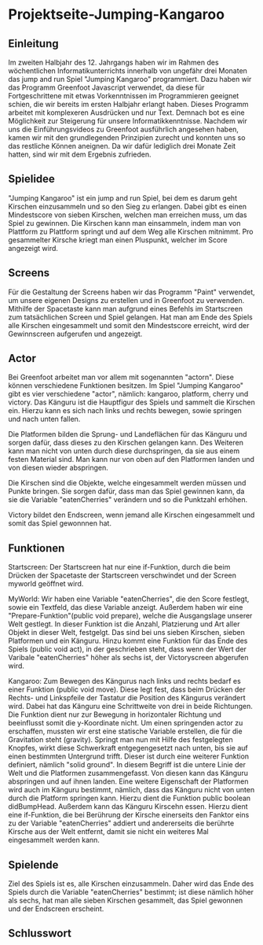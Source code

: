 # Projektseite-Jumping-Kangaroo


## Einleitung<a name="Einleitung"></a>
Im zweiten Halbjahr des 12. Jahrgangs haben wir im Rahmen des wöchentlichen Informatikunterrichts innerhalb von ungefähr drei Monaten das jump and run Spiel "Jumping Kangaroo" programmiert. Dazu haben wir das Programm Greenfoot Javascript verwendet, da diese für Fortgeschrittene mit etwas Vorkenntnissen im Programmieren geeignet schien, die wir bereits im ersten Halbjahr erlangt haben. Dieses Programm arbeitet mit komplexeren Ausdrücken und nur Text. Demnach bot es eine Möglichkeit zur Steigerung für unsere Informatikkenntnisse. Nachdem wir uns die Einführungsvideos zu Greenfoot ausführlich angesehen haben, kamen wir mit den grundlegenden Prinzipien zurecht und konnten uns so das restliche Können aneignen.
Da wir dafür lediglich drei Monate Zeit hatten, sind wir mit dem Ergebnis zufrieden.

## Spielidee<a name="Spielidee"></a>
"Jumping Kangaroo" ist ein jump and run Spiel, bei dem es darum geht Kirschen einzusammeln und so den Sieg zu erlangen. Dabei gibt es einen Mindestscore von sieben Kirschen, welchen man erreichen muss, um das Spiel zu gewinnen. Die Kirschen kann man einsammeln, indem man von Plattform zu Plattform springt und auf dem Weg alle Kirschen mitnimmt. Pro gesammelter Kirsche kriegt man einen Pluspunkt, welcher im Score angezeigt wird. 

## Screens<a name="Screens"></a>
Für die Gestaltung der Screens haben wir das Programm "Paint" verwendet, um unsere eigenen Designs zu erstellen und in Greenfoot zu verwenden. Mithilfe der Spacetaste kann man aufgrund eines Befehls im Startscreen zum tatsächlichen Screen und Spiel gelangen. Hat man am Ende des Spiels alle Kirschen eingesammelt und somit den Mindestscore erreicht, wird der Gewinnscreen aufgerufen und angezeigt.

## Actor<a name="actor"></a>
Bei Greenfoot arbeitet man vor allem mit sogenannten "actorn". Diese können verschiedene Funktionen besitzen. Im Spiel "Jumping Kangaroo" gibt es vier verschiedene "actor", nämlich: kangaroo, platform, cherry und victory.
Das Känguru ist die Hauptfigur des Spiels und sammelt die Kirschen ein. Hierzu kann es sich nach links und rechts bewegen, sowie springen und nach unten fallen. 

Die Platformen bilden die Sprung- und Landeflächen für das Känguru und sorgen dafür, dass dieses zu den Kirschen gelangen kann. Des Weiteren kann man nicht von unten durch diese durchspringen, da sie aus einem festen Material sind. Man kann nur von oben auf den Platformen landen und von diesen wieder abspringen. 

Die Kirschen sind die Objekte, welche eingesammelt werden müssen und Punkte bringen. Sie sorgen dafür, dass man das Spiel gewinnen kann, da sie die Variable "eatenCherries" verändern und so die Punktzahl erhöhen.

Victory bildet den Endscreen, wenn jemand alle Kirschen eingesammelt und somit das Spiel gewonnnen hat. 

## Funktionen<a name="Funktionen"></a>
Startscreen: Der Startscreen hat nur eine if-Funktion, durch die beim Drücken der Spacetaste der Startscreen verschwindet und der Screen myworld geöffnet wird.

MyWorld: Wir haben eine Variable "eatenCherries", die den Score festlegt, sowie ein Textfeld, das diese Variable anzeigt. Außerdem haben wir eine "Prepare-Funktion"(public void prepare), welche die Ausgangslage unserer Welt gestlegt. In dieser Funktion ist die Anzahl, Platzierung und Art aller Objekt in dieser Welt, festgelgt. Das sind bei uns sieben Kirschen, sieben Platformen und ein Känguru. Hinzu kommt eine Funktion für das Ende des Spiels (public void act), in der geschrieben steht, dass wenn der Wert der Varibale "eatenCherries" höher als sechs ist, der Victoryscreen abgerufen wird. 

Kangaroo: Zum Bewegen des Kängurus nach links und rechts bedarf es einer Funktion (public void move). Diese legt fest, dass beim Drücken der Rechts- und Linkspfeile der Tastatur die Position des Kängurus verändert wird. Dabei hat das Känguru eine Schrittweite von drei in beide Richtungen. Die Funktion dient nur zur Bewegung in horizontaler Richtung und beeinflusst somit die y-Koordinate nicht. Um einen springenden actor zu erschaffen, mussten wir erst eine statische Variable erstellen, die für die Gravitation steht (gravity). Springt man nun mit Hilfe des festgelegten Knopfes, wirkt diese Schwerkraft entgegengesetzt nach unten, bis sie auf einen bestimmten Untergrund trifft. Dieser ist durch eine weiterer Funktion definiert, nämlich "solid ground". In diesem Begriff ist die untere Linie der Welt und die Platformen zusammengefasst. Von diesen kann das Känguru abspringen und auf ihnen landen. Eine weitere Eigenschaft der Platformen wird auch im Känguru bestimmt, nämlich, dass das Känguru nicht von unten durch die Platform springen kann. Hierzu dient die Funktion public boolean didBumpHead. Außerdem kann das Känguru Kirscehn essen. Hierzu dient eine if-Funktion, die bei Berührung der Kirsche einerseits den Fanktor eins zu der Variable "eatenCherries" addiert und andererseits die berührte Kirsche aus der Welt entfernt, damit sie nicht ein weiteres Mal eingesammelt werden kann. 

## Spielende<a name="Spielende"></a>
Ziel des Spiels ist es, alle Kirschen einzusammeln. Daher wird das Ende des Spiels durch die Variable "eatenCherries" bestimmt; ist diese nämlich höher als sechs, hat man alle sieben Kirschen gesammelt, das Spiel gewonnen und der Endscreen erscheint.

## Schlusswort<a name="Schlusswort"></a>
